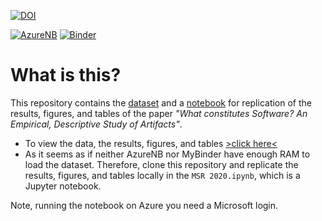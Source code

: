 [![DOI](https://zenodo.org/badge/DOI/10.5281/zenodo.3701443.svg)](https://doi.org/10.5281/zenodo.3701443)


[![AzureNB](https://notebooks.azure.com/launch.png)](https://notebooks.azure.com/import/gh/HelgeCPH/msr2020_what_constitutes_software) [![Binder](https://mybinder.org/badge.svg)](https://mybinder.org/v2/gh/HelgeCPH/msr2020_what_constitutes_software/master)


# What is this?

This repository contains the [dataset](https://github.com/HelgeCPH/msr2020_what_constitutes_software/releases/download/v1.0-data/all_repo_files_categorized.csv.bz2) and a [notebook](https://nbviewer.jupyter.org/github/HelgeCPH/msr2020_what_constitutes_software/blob/master/MSR%202020.ipynb) for replication of the results, figures, and tables of the paper _"What constitutes Software? An Empirical, Descriptive Study of Artifacts"_.


  - To view the data, the results, figures, and tables [>click here<](https://nbviewer.jupyter.org/github/HelgeCPH/msr2020_what_constitutes_software/blob/master/MSR%202020.ipynb)
  - As it seems as if neither AzureNB nor MyBinder have enough RAM to load the dataset. Therefore, clone this repository and replicate the results, figures, and tables locally in the `MSR 2020.ipynb`, which is a Jupyter notebook.



Note, running the notebook on Azure you need a Microsoft login.